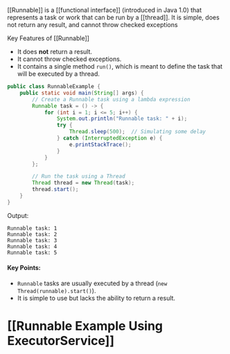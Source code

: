 [[Runnable]] is a [[functional interface]] (introduced in Java 1.0) that represents a task or work that can be run by a [[thread]]. It is simple, does not return any result, and cannot throw checked exceptions

Key Features of [[Runnable]]
- It does **not** return a result.
- It cannot throw checked exceptions.
- It contains a single method `run()`, which is meant to define the task that will be executed by a thread.
```java
public class RunnableExample {
    public static void main(String[] args) {
        // Create a Runnable task using a lambda expression
        Runnable task = () -> {
            for (int i = 1; i <= 5; i++) {
                System.out.println("Runnable task: " + i);
                try {
                    Thread.sleep(500);  // Simulating some delay
                } catch (InterruptedException e) {
                    e.printStackTrace();
                }
            }
        };

        // Run the task using a Thread
        Thread thread = new Thread(task);
        thread.start();
    }
}
```

Output:
```
Runnable task: 1
Runnable task: 2
Runnable task: 3
Runnable task: 4
Runnable task: 5
```

#### Key Points:

- `Runnable` tasks are usually executed by a thread (`new Thread(runnable).start()`).
- It is simple to use but lacks the ability to return a result.

# [[Runnable Example Using ExecutorService]]
